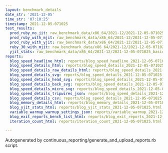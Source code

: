 ```yaml
---
layout: benchmark_details
date_str: '2021-12-05'
time_str: '07:10:25'
timestamp: 2021-12-05-071025
test_results:
  prod_ruby_no_jit: raw_benchmark_data/x86_64/2021-12/2021-12-05-071025_basic_benchmark_prod_ruby_no_jit.json
  prod_ruby_with_mjit: raw_benchmark_data/x86_64/2021-12/2021-12-05-071025_basic_benchmark_prod_ruby_with_mjit.json
  prod_ruby_with_yjit: raw_benchmark_data/x86_64/2021-12/2021-12-05-071025_basic_benchmark_prod_ruby_with_yjit.json
  ruby_30_with_mjit: raw_benchmark_data/x86_64/2021-12/2021-12-05-071025_basic_benchmark_ruby_30_with_mjit.json
  yjit_stats: raw_benchmark_data/x86_64/2021-12/2021-12-05-071025_basic_benchmark_yjit_stats.json
reports:
  blog_speed_headline_html: reports/blog_speed_headline_2021-12-05-071025.html
  blog_speed_details_html: reports/blog_speed_details_2021-12-05-071025.html
  blog_speed_details_raw_details_html: reports/blog_speed_details_2021-12-05-071025.raw_details.html
  blog_speed_details_svg: reports/blog_speed_details_2021-12-05-071025.svg
  blog_speed_details_head_svg: reports/blog_speed_details_2021-12-05-071025.head.svg
  blog_speed_details_back_svg: reports/blog_speed_details_2021-12-05-071025.back.svg
  blog_speed_details_micro_svg: reports/blog_speed_details_2021-12-05-071025.micro.svg
  blog_speed_details_tripwires_json: reports/blog_speed_details_2021-12-05-071025.tripwires.json
  blog_speed_details_csv: reports/blog_speed_details_2021-12-05-071025.csv
  blog_memory_details_html: reports/blog_memory_details_2021-12-05-071025.html
  blog_yjit_stats_html: reports/blog_yjit_stats_2021-12-05-071025.html
  variable_warmup_warmup_settings_json: reports/variable_warmup_2021-12-05-071025.warmup_settings.json
  blog_exit_reports_bench_list_html: reports/blog_exit_reports_2021-12-05-071025.bench_list.html
  iteration_count_html: reports/iteration_count_2021-12-05-071025.html

---
```

Autogenerated by continuous_reporting/generate_and_upload_reports.rb script.
